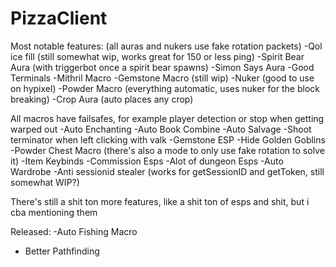 # PizzaClient

Most notable features: (all auras and nukers use fake rotation packets)
-Qol ice fill (still somewhat wip, works great for 150 or less ping)
-Spirit Bear Aura (with triggerbot once a spirit bear spawns)
-Simon Says Aura
-Good Terminals
-Mithril Macro
-Gemstone Macro (still wip)
-Nuker (good to use on hypixel)
-Powder Macro (everything automatic, uses nuker for the block breaking)
-Crop Aura (auto places any crop)

All macros have failsafes, for example player detection or stop when getting warped out
-Auto Enchanting
-Auto Book Combine
-Auto Salvage
-Shoot terminator when left clicking with valk
-Gemstone ESP
-Hide Golden Goblins
-Powder Chest Macro (there's also a mode to only use fake rotation to solve it)
-Item Keybinds
-Commission Esps
-Alot of dungeon Esps
-Auto Wardrobe
-Anti sessionid stealer (works for getSessionID and getToken, still somewhat WIP?)

There's still a shit ton more features, like a shit ton of esps and shit, but i cba mentioning them

Released:
-Auto Fishing Macro
- Better Pathfinding
